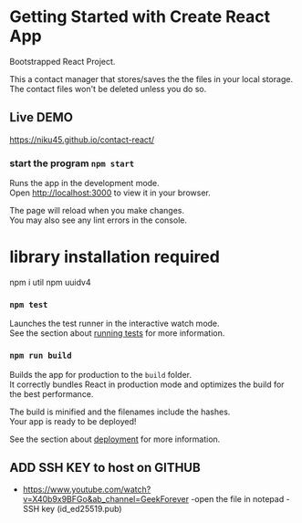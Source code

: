 # Getting Started with Create React App

Bootstrapped React Project.

This a contact manager that stores/saves the the files in your local storage. The contact files won't be deleted unless you do so.


## Live DEMO
https://niku45.github.io/contact-react/

### start the program `npm start`

Runs the app in the development mode.\
Open [http://localhost:3000](http://localhost:3000) to view it in your browser.

The page will reload when you make changes.\
You may also see any lint errors in the console.


# library installation required
npm i util
npm uuidv4


### `npm test`

Launches the test runner in the interactive watch mode.\
See the section about [running tests](https://facebook.github.io/create-react-app/docs/running-tests) for more information.

### `npm run build`

Builds the app for production to the `build` folder.\
It correctly bundles React in production mode and optimizes the build for the best performance.

The build is minified and the filenames include the hashes.\
Your app is ready to be deployed!

See the section about [deployment](https://facebook.github.io/create-react-app/docs/deployment) for more information.

## ADD SSH KEY to host on GITHUB
- https://www.youtube.com/watch?v=X40b9x9BFGo&ab_channel=GeekForever
-open the file in notepad
-SSH key (id_ed25519.pub)
